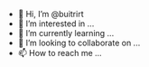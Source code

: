 - 👋 Hi, I’m @buitrirt
- 👀 I’m interested in ...
- 🌱 I’m currently learning ...
- 💞️ I’m looking to collaborate on ...
- 📫 How to reach me ...

<!---
buitrirt/buitrirt is a ✨ special ✨ repository because its `README.md` (this file) appears on your GitHub profile.
You can click the Preview link to take a look at your changes.
--->
